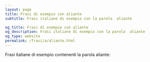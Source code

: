 ```yaml
---
layout: page
title: Frasi di esempio con aliante 
subtitle: Frasi italiane di esempio con la parola  aliante

og_title: Frasi di esempio con aliante 
og_description: Frasi italiane di esempio con la parola  aliante
og_type: website
permalink: /frasi/a/aliante.html
---
```


Frasi italiane di esempio contenenti la parola aliante:


